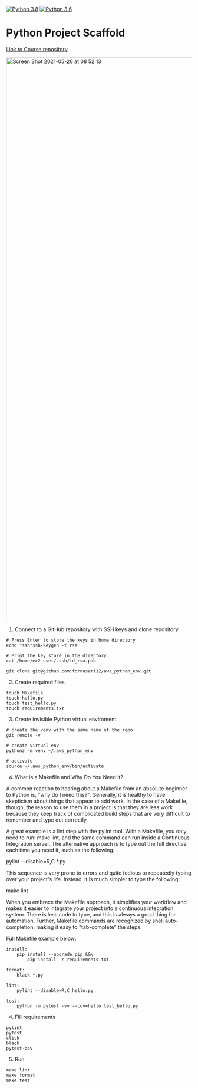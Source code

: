[![Python 3.8](https://github.com/fornasari12/aws_python_env/actions/workflows/main.yml/badge.svg)](https://github.com/fornasari12/aws_python_env/actions/workflows/main.yml)  [![Python 3.6](https://github.com/fornasari12/python_scaffold/actions/workflows/azure.yml/badge.svg)](https://github.com/fornasari12/python_scaffold/actions/workflows/azure.yml)


# Python Project Scaffold

[Link to Course repository](https://github.com/noahgift/scaffold)

<img width="1530" alt="Screen Shot 2021-05-26 at 08 52 13" src="https://user-images.githubusercontent.com/57304126/119655195-b0799400-bdff-11eb-8a4a-4d9a9935e156.png">

1. Connect to a GitHub repository with SSH keys and clone repository

```shell
# Press Enter to store the keys in home directory
echo "ssh"ssh-keygen -t rsa

# Print the key store in the directory.
cat /home/ec2-user/.ssh/id_rsa.pub

git clone git@github.com:fornasari12/aws_python_env.git
```

2. Create required files.

```shell
touch Makefile
touch hello.py
touch test_hello.py
touch requirements.txt
```

3. Create invisible Python virtual enviroment.

```shell
# create the venv with the same name of the repo
git remote -v

# create virtual env
python3 -m venv ~/.aws_python_env

# activate
source ~/.aws_python_env/bin/activate  
```

4. What is a Makefile and Why Do You Need it?

A common reaction to hearing about a Makefile from an absolute beginner to Python is, "why do I need this?".  Generally, it is healthy to have skepticism about things that appear to add work.  In the case of a Makefile, though, the reason to use them in a project is that they are less work because they keep track of complicated build steps that are very difficult to remember and type out correctly.

A great example is a lint step with the pylint tool.  With a Makefile, you only need to run:  make lint, and the same command can run inside a Continuous Integration server.  The alternative approach is to type out the full directive each time you need it, such as the following.

pylint --disable=R,C *.py

This sequence is very prone to errors and quite tedious to repeatedly typing over your project's life.  Instead, it is much simpler to type the following:

make lint

When you embrace the Makefile approach, it simplifies your workflow and makes it easier to integrate your project into a continuous integration system.  There is less code to type, and this is always a good thing for automation.  Further, Makefile commands are recognized by shell auto-completion, making it easy to "tab-complete" the steps.

Full Makefile example below:

```shell
install:
	pip install --upgrade pip &&\
		pip install -r requirements.txt

format:
	black *.py

lint:
	pylint --disable=R,C hello.py

test:
	python -m pytest -vv --cov=hello test_hello.py
```

4. Fill requirements

```
pylint
pytest
click
black
pytest-cov
```

5. Run

```
make lint
make format
make test

